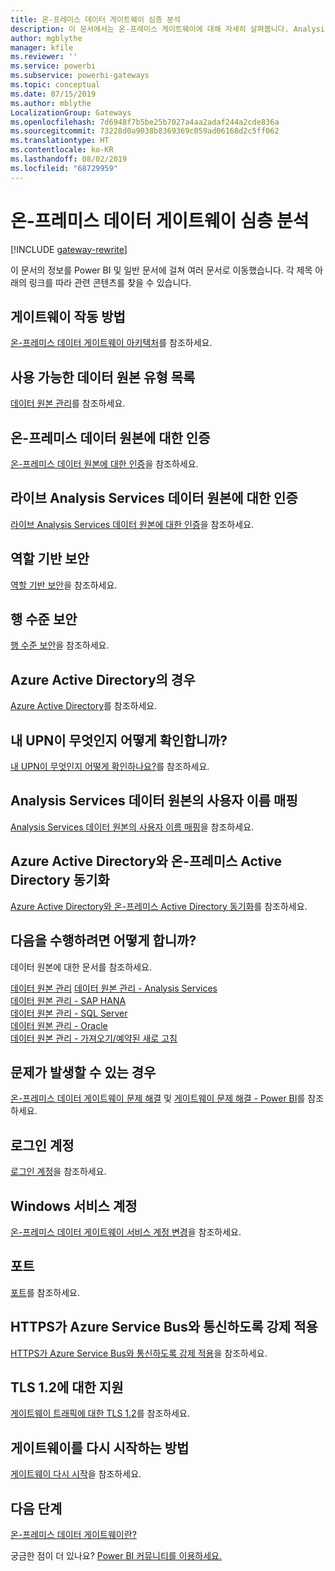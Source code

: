 ```yaml
---
title: 온-프레미스 데이터 게이트웨이 심층 분석
description: 이 문서에서는 온-프레미스 게이트웨이에 대해 자세히 살펴봅니다. Analysis Services로 작업 시 서비스가 Azure Active Directory 및 로컬 Active Directory에서 작동하는 방식을 살펴봅니다.
author: mgblythe
manager: kfile
ms.reviewer: ''
ms.service: powerbi
ms.subservice: powerbi-gateways
ms.topic: conceptual
ms.date: 07/15/2019
ms.author: mblythe
LocalizationGroup: Gateways
ms.openlocfilehash: 7d6948f7b5be25b7027a4aa2adaf244a2cde836a
ms.sourcegitcommit: 73228d0a9038b8369369c059ad06168d2c5ff062
ms.translationtype: HT
ms.contentlocale: ko-KR
ms.lasthandoff: 08/02/2019
ms.locfileid: "68729959"
---
```

# <a name="on-premises-data-gateway-in-depth"></a>온-프레미스 데이터 게이트웨이 심층 분석

[!INCLUDE [gateway-rewrite](includes/gateway-rewrite.md)]

이 문서의 정보를 Power BI 및 일반 문서에 걸쳐 여러 문서로 이동했습니다. 각 제목 아래의 링크를 따라 관련 콘텐츠를 찾을 수 있습니다.

## <a name="how-the-gateway-works"></a>게이트웨이 작동 방법

[온-프레미스 데이터 게이트웨이 아키텍처](/data-integration/gateway/service-gateway-onprem-indepth)를 참조하세요.

## <a name="list-of-available-data-source-types"></a>사용 가능한 데이터 원본 유형 목록

[데이터 원본 관리](service-gateway-data-sources.md)를 참조하세요.

## <a name="authentication-to-on-premises-data-sources"></a>온-프레미스 데이터 원본에 대한 인증

[온-프레미스 데이터 원본에 대한 인증](/data-integration/gateway/service-gateway-onprem-indepth#authentication-to-on-premises-data-sources)을 참조하세요.

## <a name="authentication-to-a-live-analysis-services-data-source"></a>라이브 Analysis Services 데이터 원본에 대한 인증

[라이브 Analysis Services 데이터 원본에 대한 인증](service-gateway-enterprise-manage-ssas.md#authentication-to-a-live-analysis-services-data-source)을 참조하세요.

## <a name="role-based-security"></a>역할 기반 보안

[역할 기반 보안](service-gateway-enterprise-manage-ssas.md#role-based-security)을 참조하세요.

## <a name="row-level-security"></a>행 수준 보안

[행 수준 보안](service-gateway-enterprise-manage-ssas.md#row-level-security)을 참조하세요.

## <a name="what-about-azure-active-directory"></a>Azure Active Directory의 경우

[Azure Active Directory](/data-integration/gateway/service-gateway-onprem-indepth#azure-active-directory)를 참조하세요.

## <a name="how-do-i-tell-what-my-upn-is"></a>내 UPN이 무엇인지 어떻게 확인합니까?

[내 UPN이 무엇인지 어떻게 확인하나요?](/data-integration/gateway/service-gateway-onprem-indepth#how-do-i-tell-what-my-upn-is)를 참조하세요.

## <a name="map-user-names-for-analysis-services-data-sources"></a>Analysis Services 데이터 원본의 사용자 이름 매핑

[Analysis Services 데이터 원본의 사용자 이름 매핑](service-gateway-enterprise-manage-ssas.md#map-user-names-for-analysis-services-data-sources)을 참조하세요.

## <a name="synchronize-an-on-premises-active-directory-with-azure-active-directory"></a>Azure Active Directory와 온-프레미스 Active Directory 동기화

[Azure Active Directory와 온-프레미스 Active Directory 동기화](/data-integration/gateway/service-gateway-onprem-indepth#synchronize-an-on-premises-active-directory-with-azure-active-directory)를 참조하세요.

## <a name="what-to-do-next"></a>다음을 수행하려면 어떻게 합니까?

데이터 원본에 대한 문서를 참조하세요.

[데이터 원본 관리](service-gateway-data-sources.md)
[데이터 원본 관리 - Analysis Services](service-gateway-enterprise-manage-ssas.md)  
[데이터 원본 관리 - SAP HANA](service-gateway-enterprise-manage-sap.md)  
[데이터 원본 관리 - SQL Server](service-gateway-enterprise-manage-sql.md)  
[데이터 원본 관리 - Oracle](service-gateway-onprem-manage-oracle.md)  
[데이터 원본 관리 - 가져오기/예약된 새로 고침](service-gateway-enterprise-manage-scheduled-refresh.md)  

## <a name="where-things-can-go-wrong"></a>문제가 발생할 수 있는 경우

[온-프레미스 데이터 게이트웨이 문제 해결](/data-integration/gateway/service-gateway-tshoot) 및 [게이트웨이 문제 해결 - Power BI](service-gateway-onprem-tshoot.md)를 참조하세요.

## <a name="sign-in-account"></a>로그인 계정

[로그인 계정](/data-integration/gateway/service-gateway-onprem-indepth#sign-in-account)을 참조하세요.

## <a name="windows-service-account"></a>Windows 서비스 계정

[온-프레미스 데이터 게이트웨이 서비스 계정 변경](/data-integration/gateway/service-gateway-service-account)을 참조하세요.

## <a name="ports"></a>포트

[포트](/data-integration/gateway/service-gateway-communication#ports)를 참조하세요.

## <a name="forcing-https-communication-with-azure-service-bus"></a>HTTPS가 Azure Service Bus와 통신하도록 강제 적용

[HTTPS가 Azure Service Bus와 통신하도록 강제 적용](/data-integration/gateway/service-gateway-communication#force-https-communication-with-azure-service-bus)을 참조하세요.

## <a name="support-for-tls-12"></a>TLS 1.2에 대한 지원

[게이트웨이 트래픽에 대한 TLS 1.2](/data-integration/gateway/service-gateway-communication#tls-12-for-gateway-traffic)를 참조하세요.

## <a name="how-to-restart-the-gateway"></a>게이트웨이를 다시 시작하는 방법

[게이트웨이 다시 시작](/data-integration/gateway/service-gateway-restart)을 참조하세요.

## <a name="next-steps"></a>다음 단계

[온-프레미스 데이터 게이트웨이란?](service-gateway-onprem.md)

궁금한 점이 더 있나요? [Power BI 커뮤니티를 이용하세요.](http://community.powerbi.com/)